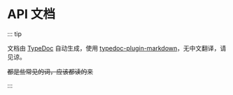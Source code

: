 # API 文档

::: tip

文档由 [TypeDoc](https://typedoc.org/) 自动生成，使用 [typedoc-plugin-markdown](https://www.npmjs.com/package/typedoc-plugin-markdown)，无中文翻译，请见谅。

~~都是些常见的词，应该都读的来~~

:::

<!-- @include: ./modules.md{5,} -->
